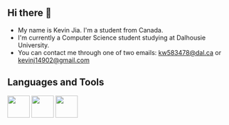 ## Hi there 👋

- My name is Kevin Jia. I'm a student from Canada.
- I'm currently a Computer Science student studying at Dalhousie University.
- You can contact me through one of two emails: kw583478@dal.ca or kevinj14902@gmail.com

## Languages and Tools
<div>
    <img width=50px src="https://cdn-icons-png.flaticon.com/512/226/226777.png"/>
    <img width=50px src="https://cdn.jsdelivr.net/gh/devicons/devicon@latest/icons/html5/html5-original.svg"/>
    <img width=50px src="https://upload.wikimedia.org/wikipedia/commons/thumb/c/c3/Python-logo-notext.svg/1869px-Python-logo-notext.svg.png"/>
</div>

<!--
**kevinj14902/kevinj14902** is a ✨ _special_ ✨ repository because its `README.md` (this file) appears on your GitHub profile.

Here are some ideas to get you started:

- 🔭 I’m currently working on ...
- 🌱 I’m currently learning ...
- 👯 I’m looking to collaborate on ...
- 🤔 I’m looking for help with ...
- 💬 Ask me about ...
- 📫 How to reach me: ...
- 😄 Pronouns: ...
- ⚡ Fun fact: ...
-->
